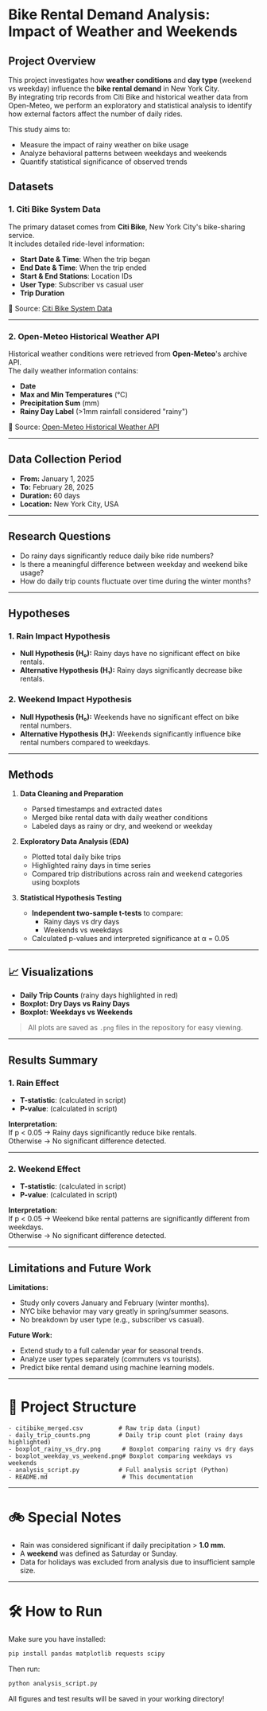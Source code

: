 # Bike Rental Demand Analysis: Impact of Weather and Weekends

## Project Overview

This project investigates how **weather conditions** and **day type** (weekend vs weekday) influence the **bike rental demand** in New York City.  
By integrating trip records from Citi Bike and historical weather data from Open-Meteo, we perform an exploratory and statistical analysis to identify how external factors affect the number of daily rides.

This study aims to:
- Measure the impact of rainy weather on bike usage
- Analyze behavioral patterns between weekdays and weekends
- Quantify statistical significance of observed trends

## Datasets

### 1. Citi Bike System Data

The primary dataset comes from **Citi Bike**, New York City's bike-sharing service.  
It includes detailed ride-level information:

- **Start Date & Time**: When the trip began
- **End Date & Time**: When the trip ended
- **Start & End Stations**: Location IDs
- **User Type**: Subscriber vs casual user
- **Trip Duration**

📌 Source: [Citi Bike System Data](https://ride.citibikenyc.com/system-data)

---

### 2. Open-Meteo Historical Weather API

Historical weather conditions were retrieved from **Open-Meteo**'s archive API.  
The daily weather information contains:

- **Date**
- **Max and Min Temperatures** (°C)
- **Precipitation Sum** (mm)
- **Rainy Day Label** (>1mm rainfall considered "rainy")

📌 Source: [Open-Meteo Historical Weather API](https://open-meteo.com/en/docs/historical-weather-api)

---

## Data Collection Period

- **From:** January 1, 2025
- **To:** February 28, 2025
- **Duration:** 60 days
- **Location:** New York City, USA

---

## Research Questions

- Do rainy days significantly reduce daily bike ride numbers?
- Is there a meaningful difference between weekday and weekend bike usage?
- How do daily trip counts fluctuate over time during the winter months?

---

## Hypotheses

### 1. Rain Impact Hypothesis

- **Null Hypothesis (H₀):** Rainy days have no significant effect on bike rentals.
- **Alternative Hypothesis (H₁):** Rainy days significantly decrease bike rentals.

### 2. Weekend Impact Hypothesis

- **Null Hypothesis (H₀):** Weekends have no significant effect on bike rental numbers.
- **Alternative Hypothesis (H₁):** Weekends significantly influence bike rental numbers compared to weekdays.

---

## Methods

1. **Data Cleaning and Preparation**
   - Parsed timestamps and extracted dates
   - Merged bike rental data with daily weather conditions
   - Labeled days as rainy or dry, and weekend or weekday

2. **Exploratory Data Analysis (EDA)**
   - Plotted total daily bike trips
   - Highlighted rainy days in time series
   - Compared trip distributions across rain and weekend categories using boxplots

3. **Statistical Hypothesis Testing**
   - **Independent two-sample t-tests** to compare:
     - Rainy days vs dry days
     - Weekends vs weekdays
   - Calculated p-values and interpreted significance at α = 0.05

---

## 📈 Visualizations

- **Daily Trip Counts** (rainy days highlighted in red)
- **Boxplot: Dry Days vs Rainy Days**
- **Boxplot: Weekdays vs Weekends**

> All plots are saved as `.png` files in the repository for easy viewing.

---

## Results Summary

### 1. Rain Effect

- **T-statistic**: (calculated in script)
- **P-value**: (calculated in script)

**Interpretation:**  
If p < 0.05 → Rainy days significantly reduce bike rentals.  
Otherwise → No significant difference detected.

---

### 2. Weekend Effect

- **T-statistic**: (calculated in script)
- **P-value**: (calculated in script)

**Interpretation:**  
If p < 0.05 → Weekend bike rental patterns are significantly different from weekdays.  
Otherwise → No significant difference detected.

---

## Limitations and Future Work

**Limitations:**
- Study only covers January and February (winter months).
- NYC bike behavior may vary greatly in spring/summer seasons.
- No breakdown by user type (e.g., subscriber vs casual).

**Future Work:**
- Extend study to a full calendar year for seasonal trends.
- Analyze user types separately (commuters vs tourists).
- Predict bike rental demand using machine learning models.

---

# 📂 Project Structure

```
- citibike_merged.csv          # Raw trip data (input)
- daily_trip_counts.png        # Daily trip count plot (rainy days highlighted)
- boxplot_rainy_vs_dry.png      # Boxplot comparing rainy vs dry days
- boxplot_weekday_vs_weekend.png# Boxplot comparing weekdays vs weekends
- analysis_script.py           # Full analysis script (Python)
- README.md                     # This documentation
```

---

# 🚲 Special Notes

- Rain was considered significant if daily precipitation > **1.0 mm**.
- A **weekend** was defined as Saturday or Sunday.
- Data for holidays was excluded from analysis due to insufficient sample size.

---

# 🛠️ How to Run

Make sure you have installed:

```bash
pip install pandas matplotlib requests scipy
```

Then run:

```bash
python analysis_script.py
```

All figures and test results will be saved in your working directory!
